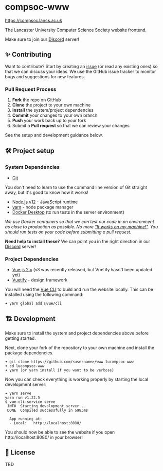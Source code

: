 # compsoc-www

https://compsoc.lancs.ac.uk

The Lancaster University Computer Science Society website frontend.

Make sure to join our [Discord][discord] server!

[discord]: https://discord.gg/compsoc


## ✨ Contributing

Want to contribute? Start by creating an [issue][repo-issues] (or read any existing ones) so that we can discuss your ideas. We use the GitHub issue tracker to monitor bugs and suggestions for new features.

### Pull Request Process

1. **Fork** the repo on GitHub
2. **Clone** the project to your own machine
3. **Install** the system/project dependencies
4. **Commit** your changes to your own branch
5. **Push** your work back up to your fork
6. Submit a **Pull request** so that we can review your changes

See the setup and development guidance below.

[repo-issues]: https://github.com/lucompsoc/compsoc-www/issues


## 🛠 Project setup

### System Dependencies

- [Git][git]

You don't need to learn to use the command line version of Git straight away, but it's good to know how it works!

- [Node.js v12][node] - JavaScript runtime
- [yarn][yarn] - node package manager
- [Docker Desktop][docker] (to run tests in the server environment)

_We use Docker containers so that we can test our code in an environment as close to production as possible. No more ["It works on my machine!"][womm]. You should run tests on your code before submitting a pull request._

**Need help to install these?** We can point you in the right direction in our [Discord][discord] server!

### Project Dependencies

- [Vue.js 2.x][vuejs] (v3 was recently released, but Vuetify hasn't been updated yet)
- [Vuetify][vuetify] - design framework

You will need the [Vue CLI][vue-cli] to build and run the website locally. This can be installed
using the following command:

```
➜ yarn global add @vue/cli
```

## 🏗 Development

Make sure to install the system and project dependencies above before getting started.

Next, clone your fork of the repository to your own machine and install the package dependencies.

```
➜ git clone https://github.com/<username>/www lucompsoc-www
➜ cd lucompsoc-www
➜ yarn (or yarn install if you want to be verbose)
```

Now you can check everything is working properly by starting the local development server:

```
➜ yarn serve
yarn run v1.22.5
$ vue-cli-service serve
 INFO  Starting development server...
 DONE  Compiled successfully in 6983ms

  App running at:
  - Local:   http://localhost:8080/ 
```

You should now be able to see the website if you open http://localhost:8080/ in your browser!

[git]: https://github.com/git-guides/install-git
[node]: https://nodejs.org
[yarn]: https://yarnpkg.com/getting-started
[docker]: https://docs.docker.com/get-docker
[womm]: https://dylanbeattie.net/2017/04/27/it-works-on-my-machine.html
[vuejs]: https://vuejs.org/v2/guide
[vuetify]: https://vuetifyjs.com
[vue-cli]: https://cli.vuejs.org/guide/installation.html


## 📖 License

TBD
